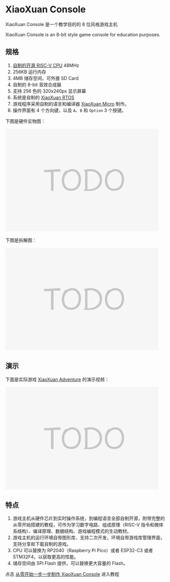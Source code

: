 # XiaoXuan Console

XiaoXuan Console 是一个教学目的的 8 位风格游戏主机

XiaoXuan Console is an 8-bit style game console for education purposes.

## 规格

1. [自制的开源 RISC-V CPU](https://github.com/hemashushu/xiaoxuan-rv32-soc) 48MHz
2. 256KB 运行内存
3. 4MB 储存空间，可外接 SD Card
4. 自制的 8-bit 音效合成器
5. 支持 256 色的 320x240px 显示屏幕
6. 系统是自制的 [XiaoXuan RTOS](https://github.com/hemashushu/xiaoxuan-rtos)
7. 游戏程序采用自制的语言和编译器 [XiaoXuan Micro](https://github.com/hemashushu/xiaoxuan-micro) 制作。
8. 操作界面有 4 个方向键，以及 `A`、`B` 和 `Option` 3 个按键。

下图是硬件实物图：

![XiaoXuan Console](images/todo.png)

下图是拆解图：

![XiaoXuan Console](images/todo.png)

## 演示

下面是实际游戏 [XiaoXuan Adventure](https://github.com/hemashushu/xiaoxuan-adventure) 的演示视频：

![XiaoXuan Console](images/todo.png)

## 特点

1. 游戏主机从硬件芯片到实时操作系统，到编程语言全部自制开源，附带完整的从零开始搭建的教程，可作为学习数字电路、组成原理（RISC-V 指令和微体系结构）、编译原理、数据结构、游戏编程模式的生动教材。
2. 游戏主机的运行环境自带图形库、支持二次开发，环境自带游戏库管理界面，支持分享和下载自制的游戏。
3. CPU 可以替换为 RP2040（Raspberry Pi Pico）或者 ESP32-C3 或者 STM32F4，以获取更高的性能。
4. 储存空间由 SPI Flash 提供，可以替换更大容量的 Flash。

点击 [从零开始一步一步制作 XiaoXuan Console](docs/tutorial/README.md) 进入教程

